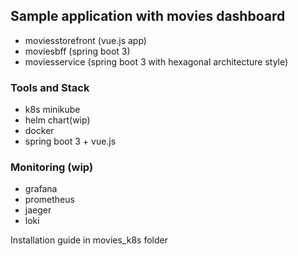 ## Sample application with movies dashboard
- moviesstorefront (vue.js app)
- moviesbff (spring boot 3)
- moviesservice (spring boot 3 with hexagonal architecture style)

### Tools and Stack
- k8s minikube
- helm chart(wip)
- docker
- spring boot 3 + vue.js

### Monitoring (wip)
- grafana 
- prometheus
- jaeger
- loki

Installation guide in movies_k8s folder
